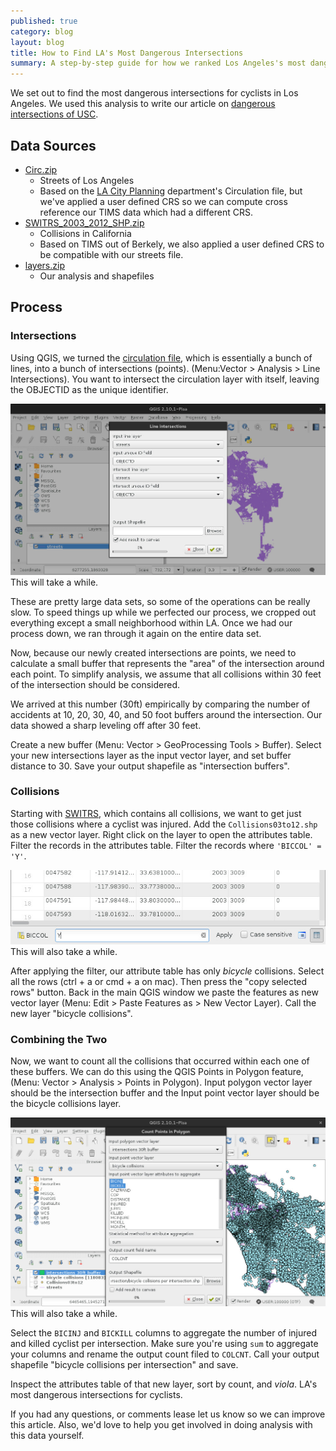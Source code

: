 ```yaml
---
published: true
category: blog
layout: blog
title: How to Find LA's Most Dangerous Intersections
summary: A step-by-step guide for how we ranked Los Angeles's most dangerous intersections for cyclists using publicly available data.
---
```


We set out to find the most dangerous intersections for cyclists in Los
Angeles. We used this analysis to write our article on [dangerous intersections
of USC](/blog/2015/09/01/dangerous-intersections-of-usc/).

Data Sources <a name="data-sources"></a>
------------

 * [<i class="fa fa-file"></i> Circ.zip](https://s3-us-west-1.amazonaws.com/collision-la/data/2015-08-13-dangerous-intersections-how-to/Circ.zip)
   * Streets of Los Angeles
   * Based on the [LA City
     Planning](http://planning.lacity.org/mapgallery/mapgallery_gisdata/mapgallerydata.htm)
     department's Circulation file, but we've applied a user defined CRS so we can
     compute cross reference our TIMS data which had a different CRS.
 * [<i class="fa fa-file"></i> SWITRS_2003_2012_SHP.zip](https://s3-us-west-1.amazonaws.com/collision-la/data/2015-08-13-dangerous-intersections-how-to/SWITRS_2003_2012_SHP.zip) 
   * Collisions in California
   * Based on TIMS out of Berkely, we also applied a user defined CRS to be
   compatible with our streets file.
 * [<i class="fa fa-file"></i> layers.zip](https://s3-us-west-1.amazonaws.com/collision-la/data/2015-08-13-dangerous-intersections-how-to/layers.zip)
   * Our analysis and shapefiles

Process
-------


### Intersections

Using QGIS, we turned the [circulation file](#data-sources), which is
essentially a bunch of lines, into a bunch of intersections (points).
(Menu:Vector > Analysis > Line Intersections). You want to intersect the
circulation layer with itself, leaving the OBJECTID as the unique identifier.

<div>
  <img class='fullscreen-article-image'
       alt='Screenshot of QGIS intersecting streets layer with itself'
       src='/media/QGIS - streets to intersections.jpg' />
  <div class='article-caption'>
    This will take a while.
  </div>
</div>

These are pretty large data sets, so some of the operations can be
really slow. To speed things up while we perfected our process, we
cropped out everything except a small neighborhood within LA. Once we
had our process down, we ran through it again on the entire data set.

Now, because our newly created intersections are points, we need to calculate a
small buffer that represents the "area" of the intersection around each point.
To simplify analysis, we assume that all collisions within 30 feet of the
intersection should be considered.

We arrived at this number (30ft) empirically by comparing the number of
accidents at 10, 20, 30, 40, and 50 foot buffers around the intersection. Our
data showed a sharp leveling off after 30 feet.

Create a new buffer (Menu: Vector > GeoProcessing Tools > Buffer).
Select your new intersections layer as the input vector layer, and set
buffer distance to 30. Save your output shapefile as "intersection
buffers".

### Collisions

Starting with [SWITRS](#data-sources), which contains all collisions, we want
to get just those collisions where a cyclist was injured. Add the
`Collisions03to12.shp` as a new vector layer. Right click on the layer to open
the attributes table. Filter the records in the attributes table. Filter the
records where `'BICCOL' = 'Y'`.

<div>
  <img class='fullscreen-article-image'
       alt='Screenshot of QGIS attributes table filtering "BICCOL = Y"'
       src='/media/QGIS - filter for bicycle collisions.jpg' />
  <div class='article-caption'>
    This will also take a while.
  </div>
</div>

After applying the filter, our attribute table has only *bicycle* collisions.
Select all the rows (ctrl + a or cmd + a on mac).  Then press the "copy
selected rows" button. Back in the main QGIS window we paste the features as
new vector layer (Menu: Edit > Paste Features as > New Vector Layer). Call the
new layer "bicycle collisions".

### Combining the Two

Now, we want to count all the collisions that occurred within each one of these
buffers. We can do this using the QGIS Points in Polygon feature,
(Menu: Vector > Analysis > Points in Polygon). Input polygon vector layer
should be the intersection buffer and the Input point vector layer should be
the bicycle collisions layer.

<div>
  <img class='fullscreen-article-image'
       alt='Screenshot of QGIS Count Points in Polygon dialog'
       src='/media/QGIS - collisions per intersection.jpg' />
  <div class='article-caption'>
    This will also take a while.
  </div>
</div>

Select the `BICINJ` and `BICKILL` columns to aggregate the number of injured
and killed cyclist per intersection. Make sure you're using `sum` to aggregate
your columns and rename the output count filed to `COLCNT`. Call your output
shapefile "bicycle collisions per intersection" and save.

Inspect the attributes table of that new layer, sort by count, and *viola*.
LA's most dangerous intersections for cyclists.

If you had any questions, or comments lease let us know so we can improve this
article. Also, we'd love to help you get involved in doing analysis with this
data yourself.

